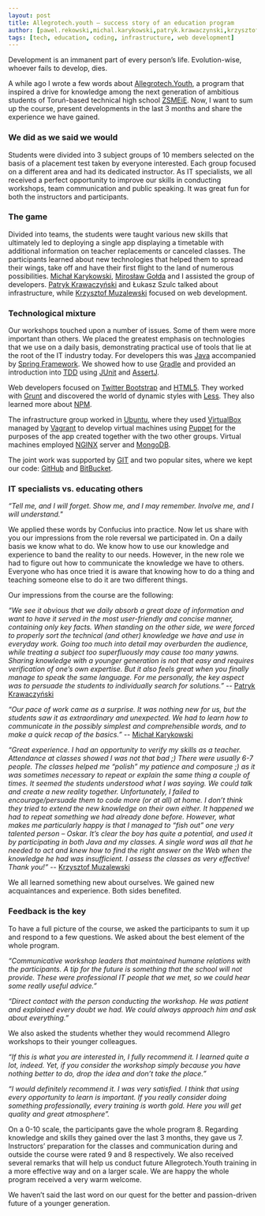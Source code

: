 ```yaml
---
layout: post
title: Allegrotech.youth – success story of an education program
author: [pawel.rekowski,michal.karykowski,patryk.krawaczynski,krzysztof.muzalewski]
tags: [tech, education, coding, infrastructure, web development]
---
```


Development is an immanent part of every person’s life. Evolution-wise, whoever fails to develop, dies.

A while ago I wrote a few words about [Allegrotech.Youth](http://allegro.tech/Allegrotech-youth-our-educational-project.html),
a program that inspired a drive for knowledge among the next generation of ambitious students of Toruń-based technical
high school [ZSMEiE](http://www.zsmeie.torun.pl). Now, I want to sum up the course, present developments in the last
3 months and share the experience we have gained.

### We did as we said we would
Students were divided into 3 subject groups of 10 members selected on the basis of a placement test taken by everyone
interested. Each group focused on a different area and had its dedicated instructor. As IT specialists, we all received
a perfect opportunity to improve our skills in conducting workshops, team communication and public speaking. It was
great fun for both the instructors and participants.

### The game
Divided into teams, the students were taught various new skills that ultimately led to deploying a single app displaying
a timetable with additional information on teacher replacements or canceled classes. The participants learned about new
technologies that helped them to spread their wings, take off and have their first flight to the land of numerous
possibilities. [Michał Karykowski](http://allegro.tech/authors/michal.karykowski),
[Mirosław Gołda](http://allegro.tech/authors/miroslaw.golda) and I assisted the group of developers.
[Patryk Krawaczyński](http://allegro.tech/authors/patryk.krawaczynski) and Łukasz Szulc talked about infrastructure,
while [Krzysztof Muzalewski](http://allegro.tech/authors/krzysztof.muzalewski) focused on web development.

### Technological mixture
Our workshops touched upon a number of issues. Some of them were more important than others. We placed the greatest
emphasis on technologies that we use on a daily basis, demonstrating practical use of tools that lie at the root of
the IT industry today. For developers this was [Java](https://en.wikipedia.org/wiki/Java) accompanied by
[Spring Framework](http://spring.io/). We showed how to use [Gradle](https://gradle.org/) and provided an introduction
into [TDD](https://en.wikipedia.org/wiki/Test-driven_development) using [JUnit](http://junit.org/) and
[AssertJ](http://joel-costigliola.github.io/assertj/).

Web developers focused on [Twitter Bootstrap](http://getbootstrap.com/) and
[HTML5](http://www.w3.org/TR/html5/). They worked with [Grunt](http://gruntjs.com/) and discovered the world of dynamic
styles with [Less](http://lesscss.org/). They also learned more about [NPM](https://www.npmjs.com/).

The infrastructure group worked in [Ubuntu](http://www.ubuntu.com/), where they used
[VirtualBox](https://www.virtualbox.org/) managed by [Vagrant](https://www.vagrantup.com/) to develop virtual machines
using [Puppet](https://puppetlabs.com/) for the purposes of the app created together with the two other groups. Virtual
machines employed [NGINX](http://wiki.nginx.org/) server and [MongoDB](https://www.mongodb.org/).

The joint work was supported by [GIT](https://git-scm.com/) and two popular sites, where we kept our code:
[GitHub](https://github.com/) and [BitBucket](https://bitbucket.org/).

### IT specialists vs. educating others
*“Tell me, and I will forget. Show me, and I may remember. Involve me, and I will understand."*

We applied these words by Confucius into practice. Now let us share with you our impressions from the role reversal
we participated in. On a daily basis we know what to do. We know how to use our knowledge and experience to band
the reality to our needs. However, in the new role we had to figure out how to communicate the knowledge we have
to others. Everyone who has once tried it is aware that knowing how to do a thing and teaching someone else to do it
are two different things.

Our impressions from the course are the following:

*“We see it obvious that we daily absorb a great doze of information and want to have it served in the most
user-friendly and concise manner, containing only key facts. When standing on the other side, we were forced to properly
sort the technical (and other) knowledge we have and use in everyday work. Going too much into detail may overburden
the audience, while treating a subject too superfluously may cause too many yawns. Sharing knowledge with a younger
generation is not that easy and requires verification of one’s own expertise. But it also feels great when you finally
manage to speak the same language. For me personally, the key aspect was to persuade the students to individually
search for solutions.”*
-- [Patryk Krawaczyński](http://allegro.tech/authors/patryk.krawaczynski)

*“Our pace of work came as a surprise. It was nothing new for us, but the students saw it as extraordinary and
unexpected. We had to learn how to communicate in the possibly simplest and comprehensible words, and to make a quick
recap of the basics.”*
-- [Michał Karykowski](http://allegro.tech/authors/michal.karykowski)

*“Great experience.  I had an opportunity to verify my skills as a teacher. Attendance at classes showed I was not that
bad ;) There were usually 6-7 people. The classes helped me “polish” my patience and composure ;) as it was sometimes
necessary to repeat or explain the same thing a couple of times. It seemed the students understood what I was saying.
We could talk and create a new reality together. Unfortunately, I failed to encourage/persuade them to code more
(or at all) at home. I don’t think they tried to extend the new knowledge on their own either. It happened we had
to repeat something we had already done before. However, what makes me particularly happy is that I managed to
“fish out” one very talented person – Oskar. It’s clear the boy has quite a potential, and used it by participating
in both Java and my classes. A single word was all that he needed to act and knew how to find the right answer on
the Web when the knowledge he had was insufficient. I assess the classes as very effective! Thank you!”*
-- [Krzysztof Muzalewski](http://allegro.tech/authors/krzysztof.muzalewski)

We all learned something new about ourselves. We gained new acquaintances and experience. Both sides benefited.

### Feedback is the key
To have a full picture of the course, we asked the participants to sum it up and respond to a few questions. We asked
about the best element of the whole program.

*“Communicative workshop leaders that maintained humane relations with the participants. A tip for the future is
something that the school will not provide. These were professional IT people that we met, so we could hear some really
useful advice.”*

*“Direct contact with the person conducting the workshop. He was patient and explained every doubt we had. We could
always approach him and ask about everything.”*

We also asked the students whether they would recommend Allegro workshops to their younger colleagues.

*“If this is what you are interested in, I fully recommend it. I learned quite a lot, indeed. Yet, if you consider
the workshop simply because you have nothing better to do, drop the idea and don’t take the place.”*

*“I would definitely recommend it. I was very satisfied. I think that using every opportunity to learn is important.
If you really consider doing something professionally, every training is worth gold. Here you will get quality and great
atmosphere”.*

On a 0-10 scale, the participants gave the whole program 8. Regarding knowledge and skills they gained over the last
3 months, they gave us 7. Instructors’ preparation for the classes and communication during and outside the course were
rated 9 and 8 respectively. We also received several remarks that will help us conduct future Allegrotech.Youth training
in a more effective way and on a larger scale. We are happy the whole program received a very warm welcome.

We haven’t said the last word on our quest for the better and passion-driven future of a younger generation.

